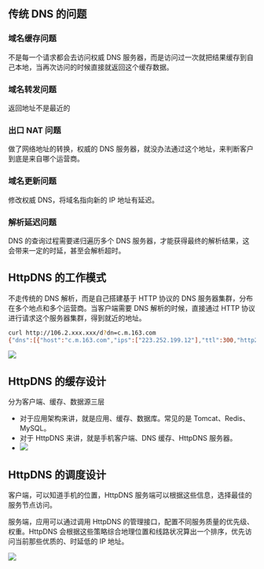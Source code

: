## 传统 DNS 的问题

### 域名缓存问题

不是每一个请求都会去访问权威 DNS 服务器，而是访问过一次就把结果缓存到自己本地，当再次访问的时候直接就返回这个缓存数据。

### 域名转发问题

返回地址不是最近的

### 出口 NAT 问题

做了网络地址的转换，权威的 DNS 服务器，就没办法通过这个地址，来判断客户到底是来自哪个运营商。

### 域名更新问题

修改权威 DNS，将域名指向新的 IP 地址有延迟。

### 解析延迟问题

DNS 的查询过程需要递归遍历多个 DNS 服务器，才能获得最终的解析结果，这会带来一定的时延，甚至会解析超时。

## HttpDNS 的工作模式

不走传统的 DNS 解析，而是自己搭建基于 HTTP 协议的 DNS 服务器集群，分布在多个地点和多个运营商。当客户端需要 DNS 解析的时候，直接通过 HTTP 协议进行请求这个服务器集群，得到就近的地址。

```bash
curl http://106.2.xxx.xxx/d?dn=c.m.163.com
{"dns":[{"host":"c.m.163.com","ips":["223.252.199.12"],"ttl":300,"http2":0}],"client":{"ip":"106.2.81.50","line":269692944}}
```

![](https://blog-1252173264.cos.ap-shanghai.myqcloud.com/1650372816547-0b1014bb-8e03-4757-b5f1-8025fe70ac81.png)

## HttpDNS 的缓存设计

分为客户端、缓存、数据源三层

- 对于应用架构来讲，就是应用、缓存、数据库。常见的是 Tomcat、Redis、MySQL。
- 对于 HttpDNS 来讲，就是手机客户端、DNS 缓存、HttpDNS 服务器。
- ![](https://blog-1252173264.cos.ap-shanghai.myqcloud.com/1650372998017-41136e33-6dae-4a41-9f05-59c535a94e26.png)

## HttpDNS 的调度设计

客户端，可以知道手机的位置，HttpDNS 服务端可以根据这些信息，选择最佳的服务节点访问。

服务端，应用可以通过调用 HttpDNS 的管理接口，配置不同服务质量的优先级、权重。HttpDNS 会根据这些策略综合地理位置和线路状况算出一个排序，优先访问当前那些优质的、时延低的 IP 地址。

![](https://blog-1252173264.cos.ap-shanghai.myqcloud.com/1650373283636-558d9c68-eda1-4ddb-b8cb-30d2fa6b8015.png)
